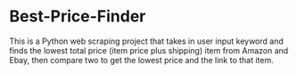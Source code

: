 # Best-Price-Finder
This is a Python web scraping project that takes in user input keyword and finds the lowest total price (item price plus shipping) item from Amazon and Ebay, then compare two to get the lowest price and the link to that item.

